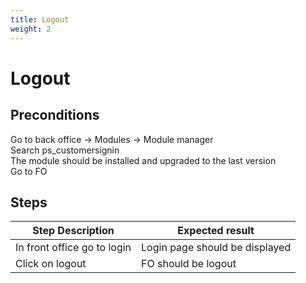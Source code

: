 ```yaml
---
title: Logout
weight: 2
---
```


# Logout

## Preconditions

Go to back office -> Modules -> Module manager<br />
Search ps_customersignin<br />
The module should be installed and upgraded to the last version<br />
Go to FO
## Steps
| Step Description | Expected result |
| ----- | ----- |
| In front office go to login | Login page should be displayed |
| Click on logout | FO should be logout  |
